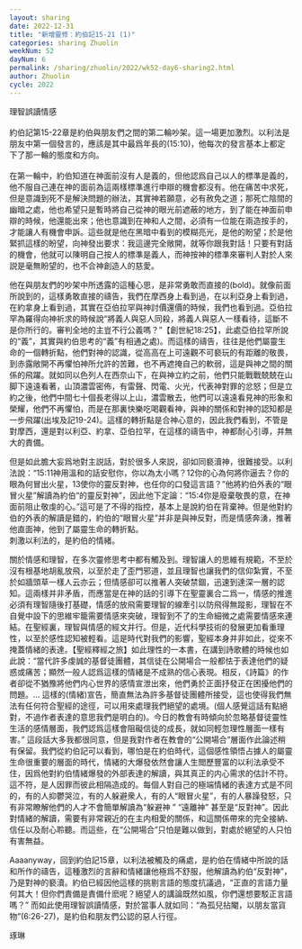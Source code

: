 ```yaml
---
layout: sharing
date: 2022-12-31
title: "新增靈修：約伯記15-21 (1)"
categories: sharing Zhuolin
weekNum: 52
dayNum: 6
permalink: /sharing/zhuolin/2022/wk52-day6-sharing2.html
author: Zhuolin
cycle: 2022
---
```


理智誤讀情感  
   
約伯記第15-22章是約伯與朋友們之間的第二輪吵架。這一場更加激烈。以利法是朋友中第一個發言的，應該是其中最爲年長的(15:10)，他每次的發言基本上都定下了那一輪的態度和方向。  
   
在第一輪中，約伯知道在神面前沒有人是義的，但他認爲自己以人的標準是義的，他不服自己連在神的面前為這兩樣標準進行申辯的機會都沒有。他在痛苦中求死，但是意識到死不是解決問題的辦法，其實神若願意，必有赦免之道；那死亡陰間的幽暗之處，他也希望只是暫時將自己從神的眼光前遮蔽的地方，到了能在神面前申辯的時候，他還能出來；他也意識到在神和人之間，必須有一位能在兩造按手的，才能讓人有機會申訴。這些就是他在黑暗中看到的模糊亮光，是他的盼望；於是他緊抓這樣的盼望，向神發出要求：我這邊完全敞開，就等你跟我對話！只要有對話的機會，他就可以陳明自己按人的標準是義人，而神按神的標準來審判人對於人來説是毫無盼望的，也不合神創造人的慈愛。  

他在與朋友們的吵架中所透露的這種心思，是非常勇敢而直接的(bold)。就像前面所說到的，這樣勇敢直接的禱告，我們在摩西身上看到過，在以利亞身上看到過，在約拿身上看到過，其實在亞伯拉罕與神討價還價的時候，我們也看到過。亞伯拉罕為羅得向神祈求的時候說“將義人與惡人同殺，將義人與惡人一樣看待，這斷不是你所行的。審判全地的主豈不行公義嗎？”【創世紀18:25】，此處亞伯拉罕所說的“義”，其實與約伯思考的“義”有相通之處)。而這樣的禱告，往往是他們屬靈生命的一個轉折點，他們對神的認識，從高高在上可遠觀不可褻玩的有距離的敬畏，到赤露敞開不再懼怕神所允許的苦難，也不再遮掩自己的軟弱，這是與神之間的關係的飛躍。就如同以色列人在西奈山下，在與神立約之前，他們只能戰戰兢兢在山脚下遠遠看著，山頂濃雲密佈，有雷聲、閃電、火光，代表神對罪的忿怒；但是立約之後，他們中間七十個長老得以上山，濃雲散去，他們可以遠遠看見神的形象和榮耀，他們不再懼怕，而是在那裏快樂吃喝觀看神，與神的關係和對神的認知都是一步飛躍(出埃及記19-24)。這樣的轉折點是合神心意的，因此我們看到，不管是對摩西，還是對以利亞、約拿、亞伯拉罕，在這樣的禱告中，神都耐心引導，并無大的責備。  

但是如此膽大妄爲地對主説話，對於很多人來説，卻如同褻瀆神，很難接受。以利法說：“15:11神用溫和的話安慰你，你以為太小嗎？12你的心為何將你逼去？你的眼為何冒出火星，13使你的靈反對神，也任你的口發這言語？”他將約伯外表的“眼冒火星”解讀為約伯“的靈反對神”，因此他下定論：“15:4你是廢棄敬畏的意，在神面前阻止敬虔的心。”這可是了不得的指控，基本上是說約伯在背棄神。但是他對約伯的外表的解讀是錯的，約伯的“眼冒火星”并非是與神反對，而是情感奔湧，推著他直面神，他到了屬靈生命的轉折點。  
刺激以利法的，是約伯的情緒。  

關於情感和理智，在多次靈修思考中都有觸及到。理智讓人的思維有規範，不至於沒有根基地胡亂放飛，以至於走了歪門邪道，並且理智也讓我們的信仰紮實，不至於如牆頭草一樣人云亦云；但情感卻可以推著人突破禁錮，迅速到達深一層的認知。這兩樣并非矛盾，而應當是在神的話的引導下在聖靈裏合二爲一，情感的推進必須有理智隨後打基礎，情感的放飛需要理智的線牽引以防飛得無蹤影，理智在不自覺中設下的思維牢籠需要情感來突破，理智到不了的生命細微之處需要情感來連結。在聖經裏，理智與情感的經文并行。但是，近代科學技術的發展更加看重理性，以至於感性認知被輕看。這是時代對我們的影響，聖經本身并非如此，從來不掩蓋情緒的表達。【聖經釋經之旅】如此理性的一本書，在講到詩歌體的時候也如此說：“當代許多虔誠的基督徒團體，其信徒在公開場合一般都怯于表達他們的疑惑或痛苦；顯然一般人認爲這樣的情緒是不成熟的信心表現。相反，《詩篇》的作者卻從不猶豫將他們内心世界的感情宣泄出來，他們勇於正面抒發正在困擾他們的問題。… 這樣的(情緒)宣告，簡直無法為許多基督徒團體所接受，這也使得我們無法有任何符合聖經的途徑，可以用來處理我們絕望的處境。(個人感覺這話有點絕對，不過作者表達的意思我們是明白的)。今日的教會有時傾向於忽略基督徒靈性生活的感情層面，我們認爲這樣會阻礙信徒的成長，就如同輕忽理性層面一樣有害。” 這段話大多我都很同意，但是我對作者在教會的“公開場合”層面作此論述稍有保留。我們從約伯記可以看到，哪怕是在約伯時代，這個感性領悟占據人的屬靈生命很重要的層面的時代，情緒的大爆發依然會讓人生閲歷豐富的以利法承受不住，因爲他對約伯情緒爆發的外部表達的解讀，與其真正的内心需求的估計不符。這不符，是人因罪而彼此相隔造成的。每個人對自己的極端情緒的表達方式是不同的，有的人抑鬱哭泣，有的人躲避衆人，有的人“眼冒火星”，有的人暴躁發怒，只有非常瞭解他們的人才不會簡單解讀為“躲避神 ” “遠離神” 甚至是“反對神”。因此對情緒的解讀，需要有非常親近的在主内相愛的關係，和這關係帶來的完全接納、信任以及耐心聆聽。而這些，在“公開場合”只怕是難以做到，對處於絕望的人只怕有害無益。  

Aaaanyway，回到約伯記15章，以利法被觸及的痛處，是約伯在情緒中所說的話和所作的禱告，這種激烈的言辭和情緒讓他極爲不舒服，他解讀為約伯“反對神”，乃是對神的褻瀆。約伯已經因他這樣的挑剔言語的態度抗議過，“正直的言語力量何其大！但你們責備是責備什麽呢？絕望人的講論既然如風，你們還想要駁正言語嗎？” 而如此使用理智誤讀情感，對於當事人就如同：“為孤兒拈閹，以朋友當貨物”(6:26-27)，是約伯和朋友們公認的惡人行徑。  

琢琳  
    
   


